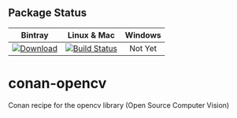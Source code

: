 ## Package Status

| Bintray | Linux & Mac | Windows | 
|:--------:|:---------:|:-------------:|
|[ ![Download](https://api.bintray.com/packages/piponazo/piponazo/OpenCV%3Apiponazo/images/download.svg) ](https://bintray.com/piponazo/piponazo/OpenCV%3Apiponazo/_latestVersion)|[![Build Status](https://travis-ci.org/piponazo/conan-opencv.svg?branch=3.4-testing)](https://travis-ci.org/piponazo/conan-opencv)|Not Yet|


# conan-opencv
Conan recipe for the opencv library (Open Source Computer Vision)

